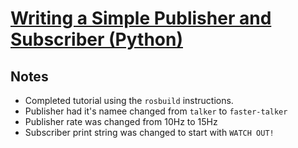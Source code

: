 # [Writing a Simple Publisher and Subscriber (Python)](http://wiki.ros.org/ROS/Tutorials/WritingPublisherSubscriber%28python%29)

## Notes

- Completed tutorial using the `rosbuild` instructions.
- Publisher had it's namee changed from `talker` to `faster-talker`
- Publisher rate was changed from 10Hz to 15Hz
- Subscriber print string was changed to start with `WATCH OUT! `
